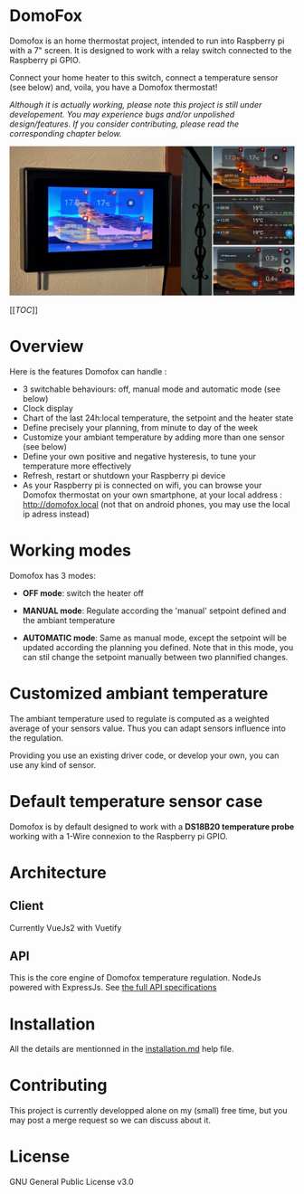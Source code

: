 # DomoFox

Domofox is an home thermostat project, intended to run into Raspberry pi with a 7" screen.
It is designed to work with a relay switch connected to the Raspberry pi GPIO.

Connect your home heater to this switch, connect a temperature sensor (see below) and, voila, you have a Domofox thermostat!

*Although it is actually working, please note this project is still under developement. You may experience bugs and/or unpolished design/features. If you consider contributing, please read the corresponding chapter below.*

![](./docs/Domofox_showroom.jpg)

[[_TOC_]]

# Overview

Here is the features Domofox can handle :
* 3 switchable behaviours: off, manual mode and automatic mode (see below)
* Clock display
* Chart of the last 24h:local temperature, the setpoint and the heater state
* Define precisely your planning, from minute to day of the week
* Customize your ambiant temperature by adding more than one sensor (see below)
* Define your own positive and negative hysteresis, to tune your temperature more effectively
* Refresh, restart or shutdown your Raspberry pi device
* As your Raspberry pi is connected on wifi, you can browse your Domofox thermostat on your own smartphone, at your local address : http://domofox.local (not that on android phones, you may use the local ip adress instead)

# Working modes

Domofox has 3 modes:
* **OFF mode**: 
   switch the heater off

* **MANUAL mode**:
   Regulate according the 'manual' setpoint defined and the ambiant temperature

* **AUTOMATIC mode**: 
   Same as manual mode, except the setpoint will be updated according the planning you defined. Note that in this mode, you can stil change the setpoint manually between two plannified changes.

# Customized ambiant temperature

The ambiant temperature used to regulate is computed as a weighted average of your sensors value. Thus you can adapt sensors influence into the regulation.

Providing you use an existing driver code, or develop your own, you can use any kind of sensor.

# Default temperature sensor case

Domofox is by default designed to work with a **DS18B20 temperature probe** working with a 1-Wire connexion to the Raspberry pi GPIO.

# Architecture

## Client

Currently VueJs2 with Vuetify

## API

This is the core engine of Domofox temperature regulation. NodeJs powered with ExpressJs.
See [the full API specifications](./docs/openAPI.yml)

# Installation

All the details are mentionned in the [installation.md](installation.md) help file.


# Contributing
This project is currently developped alone on my (small) free time, but you may post a merge request so we can discuss about it.

# License
GNU General Public License v3.0


